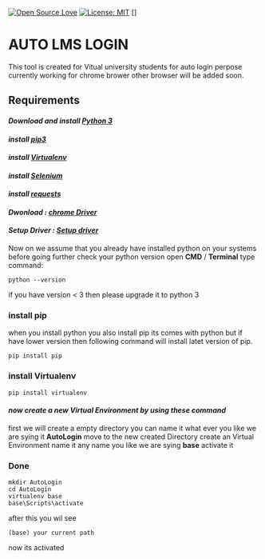 [![Open Source Love](https://github.com/umair313/auto_login/blob/readme/misc/open-source.svg)](https://github.com/umair313/auto_login/blob/readme/misc)
[![License: MIT](https://img.shields.io/badge/License-MIT-green.svg)](https://opensource.org/licenses/MIT)
[<img scr="https://github.com/umair313/auto_login/blob/readme/misc/welcome.png">]
# AUTO LMS LOGIN 

This tool is created for Vitual university students for auto login perpose 
currently working for chrome brower other browser will be added soon.

## Requirements 

#### *Download and install [Python 3](https://www.python.org/)*

#### *install [pip3](https://pypi.org/project/pip/)*

#### *install [Virtualenv](https://pypi.org/project/virtualenv/)*

#### *install [Selenium](https://selenium-python.readthedocs.io/)*

#### *install [requests](https://pypi.org/project/requests/)*

#### *Dwonload : [chrome Driver](https://chromedriver.chromium.org/)*

#### *Setup Driver : [Setup driver](https://chromedriver.chromium.org/)*

Now on we assume that you already have installed python on your systems
before going further check your python version open **CMD** / **Terminal** type command:
````
python --version
````
if you have version < 3 then please upgrade it to python 3

### install pip
when you install python you also install pip its comes with python but if have lower version then following command 
will install latet version of pip.
````
pip install pip
````

### install Virtualenv
````
pip install virtualenv
````

#### *now create a new Virtual Environment by using these command*
first we will create a empty directory you can name it what ever you like we are sying it **AutoLogin**
move to the new created Directory
create an Virtual Environment name it any name you like we are sying **base** 
activate it
### Done

````
mkdir AutoLogin
cd AutoLogin
virtualenv base
base\Scripts\activate

````
after this you wil see
````
(base) your current path
````
now its activated